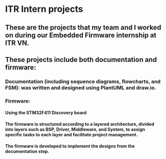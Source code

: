 # ITR Intern projects
## These are the projects that my team and I worked on during our Embedded Firmware internship at ITR VN.
## These projects include both documentation and firmware:
### Documentation (including sequence diagrams, flowcharts, and FSM): was written and designed using PlantUML and draw.io.
### Firmware: 
#### Using the STM32F411 Discovery board
#### The firmware is structured according to a layered architecture, divided into layers such as BSP, Driver, Middleware, and System, to assign specific tasks to each layer and facilitate project management. 
#### The firmware is developed to implement the designs from the documentation step.
